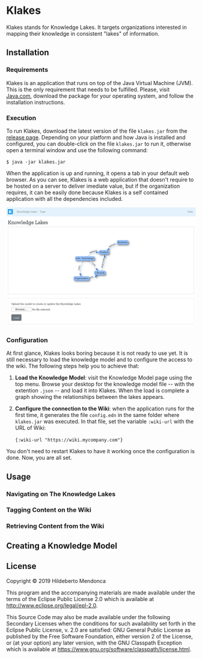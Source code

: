 # Klakes

Klakes stands for Knowledge Lakes. It targets organizations interested in 
mapping their knowledge in consistent "lakes" of information.

## Installation

### Requirements

Klakes is an application that runs on top of the Java Virtual Machine (JVM).
This is the only requirement that needs to be fulfilled. Please, visit 
[Java.com][2], download the package for your operating system, and follow the 
installation instructions.

### Execution

To run Klakes, download the latest version of the file `klakes.jar` from the 
[release page](https://github.com/htmfilho/klakes/releases). Depending on your 
platform and how Java is installed and configured, you can double-click on the 
file `klakes.jar` to run it, otherwise open a terminal window and use the 
following command:

    $ java -jar klakes.jar

When the application is up and running, it opens a tab in your default web 
browser. As you can see, Klakes is a web application that doesn't require to be 
hosted on a server to deliver imediate value, but if the organization requires, 
it can be easily done because Klakes is a self contained application with all 
the dependencies included.

![Screenshot](screenshot.png)

### Configuration

At first glance, Klakes looks boring because it is not ready to use yet. It is 
still necessary to load the knowledge model and to configure the access to the 
wiki. The following steps help you to achieve that:

1. **Load the Knowledge Model**: visit the Knowledge Model page using the top 
   menu. Browse your desktop for the knowledge model file -- with the extention 
   `.json` -- and load it into Klakes. When the load is complete a graph showing 
   the relationships between the lakes appears.

2. **Configure the connection to the Wiki**: when the application runs for the 
   first time, it generates the file `config.edn` in the same folder where 
   `klakes.jar` was executed. In that file, set the variable `:wiki-url` with 
   the URL of Wiki:
   
   `{:wiki-url "https://wiki.mycompany.com"}`

You don't need to restart Klakes to have it working once the configuration is 
done. Now, you are all set.

## Usage

### Navigating on The Knowledge Lakes

### Tagging Content on the Wiki

### Retrieving Content from the Wiki

## Creating a Knowledge Model

## License

Copyright © 2019 Hildeberto Mendonca

This program and the accompanying materials are made available under the
terms of the Eclipse Public License 2.0 which is available at
http://www.eclipse.org/legal/epl-2.0.

This Source Code may also be made available under the following Secondary
Licenses when the conditions for such availability set forth in the Eclipse
Public License, v. 2.0 are satisfied: GNU General Public License as published by
the Free Software Foundation, either version 2 of the License, or (at your
option) any later version, with the GNU Classpath Exception which is available
at https://www.gnu.org/software/classpath/license.html.

[1]: http://localhost:3000/lakes
[2]: https://www.java.com/en/download/manual.jsp